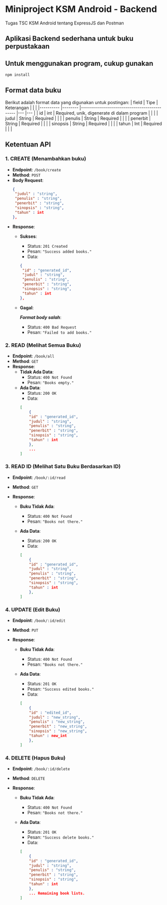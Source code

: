 # Miniproject KSM Android - Backend

Tugas TSC KSM Android tentang ExpressJS dan Postman

## Aplikasi Backend sederhana untuk buku perpustakaan

## Untuk menggunakan program, cukup gunakan
```sh
npm install
```

## Format data buku

Berikut adalah format data yang digunakan untuk postingan:
| field    	| Tipe   	| Keterangan                                  	|   	|   	|
|----------	|--------	|---------------------------------------------	|---	|---	|
| id       	| int    	| Required, unik, digenerate di dalam program 	|   	|   	|
| judul 	| String 	| Required                                    	|   	|   	|
| penulis   | String  	| Required                                     	|   	|   	|
| penerbit  | String 	| Required                                    	|   	|   	|
| sinopsis 	| String 	| Required                                    	|   	|   	|
| tahun     | Int       | Required                                  	|   	|   	|

## Ketentuan API

### 1. CREATE (Menambahkan buku)
- **Endpoint**: `/book/create`
- **Method**: `POST`
- **Body Request**:
    ```json
    {
     "judul" : "string",
     "penulis" : "string",
     "penerbit" : "string",
     "sinopsis" : "string",
     "tahun" : int
    },
    ```
- **Response**:
    - **Sukses**:
        - Status: `201 Created`
        - Pesan: `"Success added books."`
        - Data:
        ```json
        {
         "id" : "generated_id",
         "judul" : "string",
         "penulis" : "string",
         "penerbit" : "string",
         "sinopsis" : "string",
         "tahun" : int
        },
        ```
    - **Gagal**:

      ***Format body salah***:
        - Status: `400 Bad Request`
        - Pesan: `"Failed to add books."`

### 2. READ (Melihat Semua Buku)

- **Endpoint**: `/book/all`
- **Method**: `GET`
- **Response**:
    - **Tidak Ada Data**:
        - Status: `400 Not Found`
        - Pesan: `"Books empty."`
    - **Ada Data**:
        - Status: `200 OK`
        - Data:
        ```json
        [
            {
            "id" : "generated_id",
            "judul" : "string",
            "penulis" : "string",
            "penerbit" : "string",
            "sinopsis" : "string",
            "tahun" : int
            },
            ...
        ]
        ```

### 3. READ ID (Melihat Satu Buku Berdasarkan ID)

- **Endpoint**: `/book/:id/read`
- **Method**: `GET`
- **Response**:

    - **Buku Tidak Ada**:
        - Status: `400 Not Found`
        - Pesan: `"Books not there."`

    - **Ada Data**:
        - Status: `200 OK`
        - Data:
        ```json
        [
            {
            "id" : "generated_id",
            "judul" : "string",
            "penulis" : "string",
            "penerbit" : "string",
            "sinopsis" : "string",
            "tahun" : int
            },
        ]
        ```

### 4. UPDATE (Edit Buku)

- **Endpoint**: `/book/:id/edit`
- **Method**: `PUT`
- **Response**:

    - **Buku Tidak Ada**:
        - Status: `400 Not Found`
        - Pesan: `"Books not there."`

    - **Ada Data**:
        - Status: `201 OK`
        - Pesan: `"Success edited books."`
        - Data:
        ```json
        [
            {
            "id" : "edited_id",
            "judul" : "new_string",
            "penulis" : "new_string",
            "penerbit" : "new_string",
            "sinopsis" : "new_string",
            "tahun" : new_int
            },
        ]
        ```

### 4. DELETE (Hapus Buku)

- **Endpoint**: `/book/:id/delete`
- **Method**: `DELETE`
- **Response**:

    - **Buku Tidak Ada**:
        - Status: `400 Not Found`
        - Pesan: `"Books not there."`

    - **Ada Data**:
        - Status: `201 OK`
        - Pesan: `"Success delete books."`
        - Data:
        ```json
        [
            {
            "id" : "generated_id",
            "judul" : "string",
            "penulis" : "string",
            "penerbit" : "string",
            "sinopsis" : "string",
            "tahun" : int
            },
            ... Remaining book lists.
        ]  
        ```

